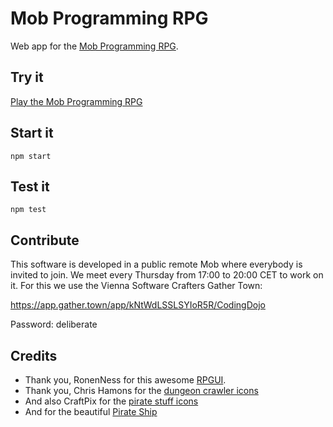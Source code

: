 # Mob Programming RPG

Web app for the [Mob Programming RPG](https://github.com/willemlarsen/mobprogrammingrpg).

## Try it

[Play the Mob Programming RPG](http://gregorriegler.com/mob-programming-rpg/)

## Start it

`npm start`

## Test it

`npm test`

## Contribute

This software is developed in a public remote Mob where everybody is invited to join.
We meet every Thursday from 17:00 to 20:00 CET to work on it.
For this we use the Vienna Software Crafters Gather Town:

https://app.gather.town/app/kNtWdLSSLSYIoR5R/CodingDojo

Password: deliberate

## Credits

- Thank you, RonenNess for this awesome [RPGUI](https://github.com/RonenNess/RPGUI).
- Thank you, Chris Hamons for the [dungeon crawler icons](https://opengameart.org/content/dungeon-crawl-32x32-tiles)
- And also CraftPix for the [pirate stuff icons](https://opengameart.org/content/48-pirate-stuff-icons)
- And for the beautiful [Pirate Ship](https://www.flaticon.com/free-icon/pirate-ship_1907877)
